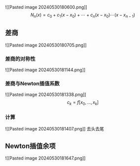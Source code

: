 ![[Pasted image 20240530180600.png]]
$$N_n(x)=c_0+c_1(x-x_0)+\cdots+c_n(x-x_0)\cdots (x-x_{n-1})$$
## 差商
![[Pasted image 20240530180705.png]]
### 差商的对称性
![[Pasted image 20240530181144.png]]
### 差商与Newton插值系数
![[Pasted image 20240530181338.png]]
$$c_k=f[x_0,\dots, x_k]$$
### 计算
![[Pasted image 20240530181407.png]]
去头去尾
## Newton插值余项
![[Pasted image 20240530181647.png]]